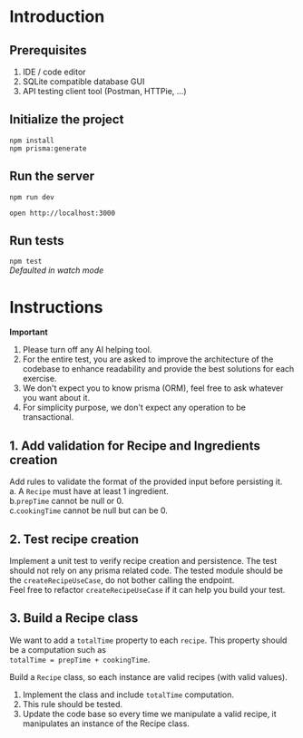 # Introduction 

## Prerequisites
1. IDE / code editor
2. SQLite compatible database GUI
3. API testing client tool (Postman, HTTPie, ...)

## Initialize the project

```
npm install
npm prisma:generate
```

## Run the server
```
npm run dev
```

```
open http://localhost:3000
```

## Run tests
``
npm test
``  
_Defaulted in watch mode_

# Instructions
**Important** 
1. Please turn off any AI helping tool.
2. For the entire test, you are asked to improve the architecture of the codebase to enhance readability and provide the best solutions for each exercise.
2. We don't expect you to know prisma (ORM), feel free to ask whatever you want about it.
3. For simplicity purpose, we don't expect any operation to be transactional.

## 1. Add validation for Recipe and Ingredients creation
Add rules to validate the format of the provided input before persisting it.  
a. A `Recipe` must have at least 1 ingredient.  
b.`prepTime` cannot be null or 0.  
c.`cookingTime` cannot be null but can be 0.

## 2. Test recipe creation
Implement a unit test to verify recipe creation and persistence.
The test should not rely on any prisma related code.
The tested module should be the `createRecipeUseCase`, do not bother calling the endpoint.  
Feel free to refactor `createRecipeUseCase` if it can help you build your test.

## 3. Build a Recipe class
We want to add a `totalTime` property to each `recipe`.
This property should be a computation such as  
`totalTime = prepTime + cookingTime`.

Build a `Recipe` class, so each instance are valid recipes (with valid values).

1. Implement the class and include `totalTime` computation.
2. This rule should be tested.
3. Update the code base so every time we manipulate a valid recipe, it manipulates an instance of the Recipe class.  


